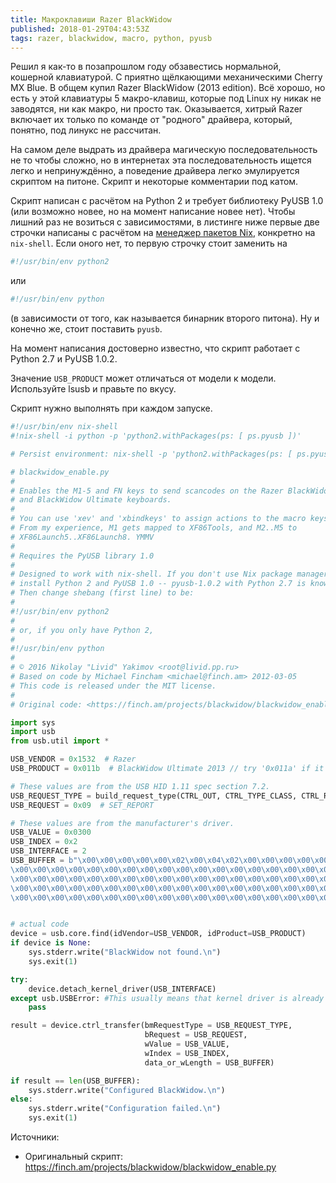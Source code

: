 ```yaml
---
title: Макроклавиши Razer BlackWidow
published: 2018-01-29T04:43:53Z
tags: razer, blackwidow, macro, python, pyusb
---
```


Решил я как-то в позапрошлом году обзавестись нормальной, кошерной клавиатурой. С приятно щёлкающими механическими Cherry MX Blue. В общем купил Razer BlackWidow (2013 edition). Всё хорошо, но есть у этой клавиатуры 5 макро-клавиш, которые под Linux ну никак не заводятся, ни как макро, ни просто так. Оказывается, хитрый Razer включает их только по команде от "родного" драйвера, который, понятно, под линукс не рассчитан.

На самом деле выдрать из драйвера магическую последовательность не то чтобы сложно, но в интернетах эта последовательность ищется легко и непринуждённо, а поведение драйвера легко эмулируется скриптом на питоне. Скрипт и некоторые комментарии под катом.

<!--more-->

Скрипт написан с расчётом на Python 2 и требует библиотеку PyUSB 1.0 (или возможно новее, но на момент написание новее нет). Чтобы лишний раз не возиться с зависимостями, в листинге ниже первые две строчки написаны с расчётом на [менеджер пакетов Nix](https://nixos.org/nix/), конкретно на `nix-shell`. Если оного нет, то первую строчку стоит заменить на

```bash
#!/usr/bin/env python2
```
или
```bash
#!/usr/bin/env python
```
(в зависимости от того, как называется бинарник второго питона). Ну и конечно же, стоит поставить `pyusb`.

На момент написания достоверно известно, что скрипт работает с Python 2.7 и PyUSB 1.0.2.

Значение `USB_PRODUCT` может отличаться от модели к модели. Используйте lsusb и правьте по вкусу.

Скрипт нужно выполнять при каждом запуске.

```python
#!/usr/bin/env nix-shell
#!nix-shell -i python -p 'python2.withPackages(ps: [ ps.pyusb ])'

# Persist environment: nix-shell -p 'python2.withPackages(ps: [ ps.pyusb ])' --indirect --add-root $HOME/.config/nixpkgs/gcroots/pythonUsb

# blackwidow_enable.py
#
# Enables the M1-5 and FN keys to send scancodes on the Razer BlackWidow
# and BlackWidow Ultimate keyboards.
#
# You can use 'xev' and 'xbindkeys' to assign actions to the macro keys.
# From my experience, M1 gets mapped to XF86Tools, and M2..M5 to
# XF86Launch5..XF86Launch8. YMMV
#
# Requires the PyUSB library 1.0
#
# Designed to work with nix-shell. If you don't use Nix package manager,
# install Python 2 and PyUSB 1.0 -- pyusb-1.0.2 with Python 2.7 is known to work.
# Then change shebang (first line) to be:
#
#!/usr/bin/env python2
#
# or, if you only have Python 2,
#
#!/usr/bin/env python
#
# © 2016 Nikolay "Livid" Yakimov <root@livid.pp.ru>
# Based on code by Michael Fincham <michael@finch.am> 2012-03-05
# This code is released under the MIT license.
#
# Original code: <https://finch.am/projects/blackwidow/blackwidow_enable.py>

import sys
import usb
from usb.util import *

USB_VENDOR = 0x1532  # Razer
USB_PRODUCT = 0x011b  # BlackWidow Ultimate 2013 // try '0x011a' if it doesn't work for you.

# These values are from the USB HID 1.11 spec section 7.2.
USB_REQUEST_TYPE = build_request_type(CTRL_OUT, CTRL_TYPE_CLASS, CTRL_RECIPIENT_INTERFACE)
USB_REQUEST = 0x09  # SET_REPORT

# These values are from the manufacturer's driver.
USB_VALUE = 0x0300
USB_INDEX = 0x2
USB_INTERFACE = 2
USB_BUFFER = b"\x00\x00\x00\x00\x00\x02\x00\x04\x02\x00\x00\x00\x00\x00\
\x00\x00\x00\x00\x00\x00\x00\x00\x00\x00\x00\x00\x00\x00\x00\x00\x00\x00\x00\
\x00\x00\x00\x00\x00\x00\x00\x00\x00\x00\x00\x00\x00\x00\x00\x00\x00\x00\x00\
\x00\x00\x00\x00\x00\x00\x00\x00\x00\x00\x00\x00\x00\x00\x00\x00\x00\x00\x00\
\x00\x00\x00\x00\x00\x00\x00\x00\x00\x00\x00\x00\x00\x00\x00\x00\x00\x04\x00"


# actual code
device = usb.core.find(idVendor=USB_VENDOR, idProduct=USB_PRODUCT)
if device is None:
    sys.stderr.write("BlackWidow not found.\n")
    sys.exit(1)

try:
    device.detach_kernel_driver(USB_INTERFACE)
except usb.USBError: #This usually means that kernel driver is already detached
    pass

result = device.ctrl_transfer(bmRequestType = USB_REQUEST_TYPE,
                              bRequest = USB_REQUEST,
                              wValue = USB_VALUE,
                              wIndex = USB_INDEX,
                              data_or_wLength = USB_BUFFER)

if result == len(USB_BUFFER):
    sys.stderr.write("Configured BlackWidow.\n")
else:
    sys.stderr.write("Configuration failed.\n")
    sys.exit(1)


```

Источники:

* Оригинальный скрипт: <https://finch.am/projects/blackwidow/blackwidow_enable.py>
